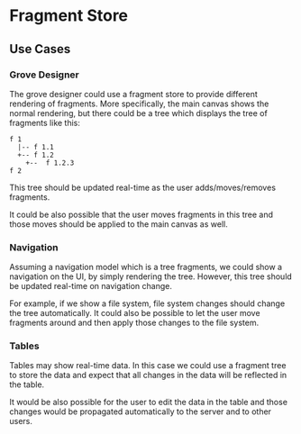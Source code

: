 # Fragment Store

## Use Cases

### Grove Designer

The grove designer could use a fragment store to provide different rendering of fragments.
More specifically, the main canvas shows the normal rendering, but there could be a tree
which displays the tree of fragments like this:

```text
f 1
  |-- f 1.1
  +-- f 1.2
    +--  f 1.2.3
f 2 
```

This tree should be updated real-time as the user adds/moves/removes fragments.

It could be also possible that the user moves fragments in this tree and those
moves should be applied to the main canvas as well.

### Navigation

Assuming a navigation model which is a tree fragments, we could show a navigation
on the UI, by simply rendering the tree. However, this tree should be updated
real-time on navigation change.

For example, if we show a file system, file system changes should change the
tree automatically. It could also be possible to let the user move fragments around
and then apply those changes to the file system.

### Tables

Tables may show real-time data. In this case we could use a fragment tree to store the
data and expect that all changes in the data will be reflected in the table.

It would be also possible for the user to edit the data in the table and those
changes would be propagated automatically to the server and to other users.
